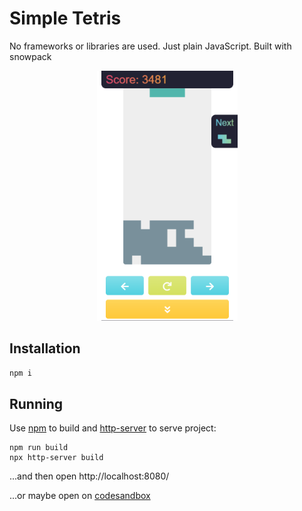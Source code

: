 # Simple Tetris

No frameworks or libraries are used. Just plain JavaScript. Built with snowpack

<div style="text-align: center;">
  <img src="screenshot.png" alt="Gameplay screenshot"  height="400">
</div>

## Installation

```bash
npm i
```

## Running

Use [npm](https://www.npmjs.com/) to build and [http-server](https://www.npmjs.com/package/http-server#running-on-demand) to serve project:

```
npm run build
npx http-server build
```

...and then open http://localhost:8080/

...or maybe open on [codesandbox](https://codesandbox.io/s/github/dyefim/vanillajs-canvas-tetris)
